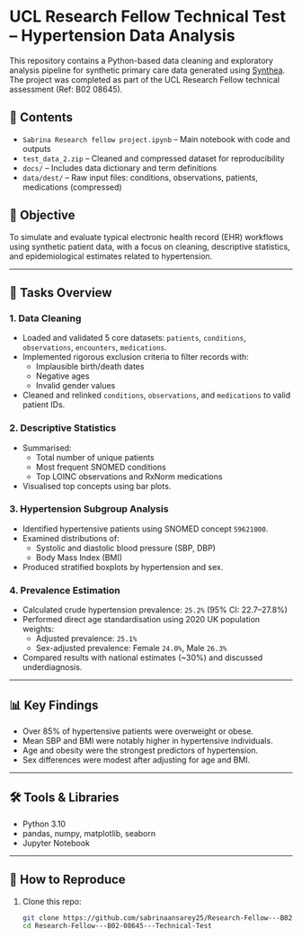 # UCL Research Fellow Technical Test – Hypertension Data Analysis

This repository contains a Python-based data cleaning and exploratory analysis pipeline for synthetic primary care data generated using [Synthea](https://synthetichealth.github.io/synthea/). The project was completed as part of the UCL Research Fellow technical assessment (Ref: B02 08645).

## 📁 Contents

- `Sabrina Research fellow project.ipynb` – Main notebook with code and outputs
- `test_data_2.zip` – Cleaned and compressed dataset for reproducibility
- `docs/` – Includes data dictionary and term definitions
- `data/dest/` – Raw input files: conditions, observations, patients, medications (compressed)

## 🎯 Objective

To simulate and evaluate typical electronic health record (EHR) workflows using synthetic patient data, with a focus on cleaning, descriptive statistics, and epidemiological estimates related to hypertension.

---

## 📌 Tasks Overview

### 1. **Data Cleaning**
- Loaded and validated 5 core datasets: `patients`, `conditions`, `observations`, `encounters`, `medications`.
- Implemented rigorous exclusion criteria to filter records with:
  - Implausible birth/death dates
  - Negative ages
  - Invalid gender values
- Cleaned and relinked `conditions`, `observations`, and `medications` to valid patient IDs.

### 2. **Descriptive Statistics**
- Summarised:
  - Total number of unique patients
  - Most frequent SNOMED conditions
  - Top LOINC observations and RxNorm medications
- Visualised top concepts using bar plots.

### 3. **Hypertension Subgroup Analysis**
- Identified hypertensive patients using SNOMED concept `59621000`.
- Examined distributions of:
  - Systolic and diastolic blood pressure (SBP, DBP)
  - Body Mass Index (BMI)
- Produced stratified boxplots by hypertension and sex.

### 4. **Prevalence Estimation**
- Calculated crude hypertension prevalence: `25.2%` (95% CI: 22.7–27.8%)
- Performed direct age standardisation using 2020 UK population weights:
  - Adjusted prevalence: `25.1%`
  - Sex-adjusted prevalence: Female `24.0%`, Male `26.3%`
- Compared results with national estimates (~30%) and discussed underdiagnosis.

---

## 📊 Key Findings

- Over 85% of hypertensive patients were overweight or obese.
- Mean SBP and BMI were notably higher in hypertensive individuals.
- Age and obesity were the strongest predictors of hypertension.
- Sex differences were modest after adjusting for age and BMI.

---

## 🛠 Tools & Libraries

- Python 3.10
- pandas, numpy, matplotlib, seaborn
- Jupyter Notebook

---

## 🧪 How to Reproduce

1. Clone this repo:
   ```bash
   git clone https://github.com/sabrinaansarey25/Research-Fellow---B02-08645---Technical-Test.git
   cd Research-Fellow---B02-08645---Technical-Test
